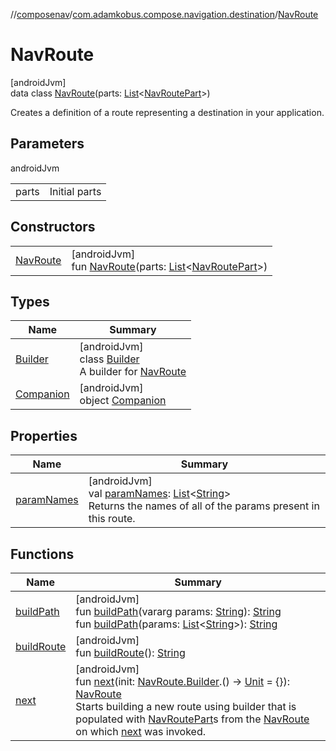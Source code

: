 //[composenav](../../../index.md)/[com.adamkobus.compose.navigation.destination](../index.md)/[NavRoute](index.md)

# NavRoute

[androidJvm]\
data class [NavRoute](index.md)(parts: [List](https://kotlinlang.org/api/latest/jvm/stdlib/kotlin.collections/-list/index.html)&lt;[NavRoutePart](../-nav-route-part/index.md)&gt;)

Creates a definition of a route representing a destination in your application.

## Parameters

androidJvm

| | |
|---|---|
| parts | Initial parts |

## Constructors

| | |
|---|---|
| [NavRoute](-nav-route.md) | [androidJvm]<br>fun [NavRoute](-nav-route.md)(parts: [List](https://kotlinlang.org/api/latest/jvm/stdlib/kotlin.collections/-list/index.html)&lt;[NavRoutePart](../-nav-route-part/index.md)&gt;) |

## Types

| Name | Summary |
|---|---|
| [Builder](-builder/index.md) | [androidJvm]<br>class [Builder](-builder/index.md)<br>A builder for [NavRoute](index.md) |
| [Companion](-companion/index.md) | [androidJvm]<br>object [Companion](-companion/index.md) |

## Properties

| Name | Summary |
|---|---|
| [paramNames](param-names.md) | [androidJvm]<br>val [paramNames](param-names.md): [List](https://kotlinlang.org/api/latest/jvm/stdlib/kotlin.collections/-list/index.html)&lt;[String](https://kotlinlang.org/api/latest/jvm/stdlib/kotlin/-string/index.html)&gt;<br>Returns the names of all of the params present in this route. |

## Functions

| Name | Summary |
|---|---|
| [buildPath](build-path.md) | [androidJvm]<br>fun [buildPath](build-path.md)(vararg params: [String](https://kotlinlang.org/api/latest/jvm/stdlib/kotlin/-string/index.html)): [String](https://kotlinlang.org/api/latest/jvm/stdlib/kotlin/-string/index.html)<br>fun [buildPath](build-path.md)(params: [List](https://kotlinlang.org/api/latest/jvm/stdlib/kotlin.collections/-list/index.html)&lt;[String](https://kotlinlang.org/api/latest/jvm/stdlib/kotlin/-string/index.html)&gt;): [String](https://kotlinlang.org/api/latest/jvm/stdlib/kotlin/-string/index.html) |
| [buildRoute](build-route.md) | [androidJvm]<br>fun [buildRoute](build-route.md)(): [String](https://kotlinlang.org/api/latest/jvm/stdlib/kotlin/-string/index.html) |
| [next](next.md) | [androidJvm]<br>fun [next](next.md)(init: [NavRoute.Builder](-builder/index.md).() -&gt; [Unit](https://kotlinlang.org/api/latest/jvm/stdlib/kotlin/-unit/index.html) = {}): [NavRoute](index.md)<br>Starts building a new route using builder that is populated with [NavRoutePart](../-nav-route-part/index.md)s from the [NavRoute](index.md) on which [next](next.md) was invoked. |
